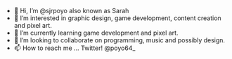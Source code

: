 - 👋 Hi, I’m @sjrpoyo also known as Sarah
- 👀 I’m interested in graphic design, game development, content creation and pixel art.
- 🌱 I’m currently learning game development and pixel art. 
- 💞️ I’m looking to collaborate on programming, music and possibly design. 
- 📫 How to reach me ... Twitter! @poyo64_

<!---
sjrpoyo/sjrpoyo is a ✨ special ✨ repository because its `README.md` (this file) appears on your GitHub profile.
You can click the Preview link to take a look at your changes.
--->
